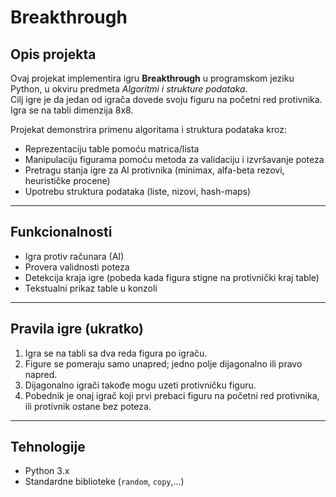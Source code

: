 # Breakthrough

## Opis projekta
Ovaj projekat implementira igru **Breakthrough** u programskom jeziku Python, u okviru predmeta *Algoritmi i strukture podataka*.  
Cilj igre je da jedan od igrača dovede svoju figuru na početni red protivnika. Igra se na tabli dimenzija 8x8.  

Projekat demonstrira primenu algoritama i struktura podataka kroz:  
- Reprezentaciju table pomoću matrica/lista  
- Manipulaciju figurama pomoću metoda za validaciju i izvršavanje poteza  
- Pretragu stanja igre za AI protivnika (minimax, alfa-beta rezovi, heurističke procene)  
- Upotrebu struktura podataka (liste, nizovi, hash-maps)  

---

## Funkcionalnosti
- Igra protiv računara (AI)  
- Provera validnosti poteza 
- Detekcija kraja igre (pobeda kada figura stigne na protivnički kraj table)  
- Tekstualni prikaz table u konzoli

---

## Pravila igre (ukratko)
1. Igra se na tabli sa dva reda figura po igraču.  
2. Figure se pomeraju samo unapred; jedno polje dijagonalno ili pravo napred.  
3. Dijagonalno igrači takođe mogu uzeti protivničku figuru.
4. Pobednik je onaj igrač koji prvi prebaci figuru na početni red protivnika, ili protivnik ostane bez poteza.  

---

## Tehnologije
- Python 3.x  
- Standardne biblioteke (`random`, `copy`,...)  
